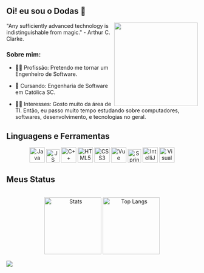 ## Oi! eu sou o Dodas 👋
<img src="https://media1.tenor.com/m/m08ZsYu5P8kAAAAd/pedro-raccoon-raccoon.gif" align="right" width="220"/>
"Any sufficiently advanced technology is indistinguishable from magic." - Arthur C. Clarke.
<h3>Sobre mim:</h2>
<ul>
  <li><p>👨‍🎓 Profissão: Pretendo me tornar um Engenheiro de Software.</p></li>
  <li><p>📝 Cursando: Engenharia de Software em Católica SC.</p></li>
  <li><p>💁‍♂️ Interesses: Gosto muito da área de TI. Então, eu passo muito tempo estudando sobre computadores, softwares, desenvolvimento, e tecnologias no geral.</p></li>
</ul>

## Linguagens e Ferramentas

<div align="center">
  <img alt="Java SVG" src="https://www.svgrepo.com/show/452234/java.svg" width="40"/>
  <img alt="JS SVG" src="https://www.svgrepo.com/show/349419/javascript.svg" width="35"/>
  <img alt="C++ SVG" src="https://www.svgrepo.com/show/452183/cpp.svg" width="40"/>
  <img alt="HTML5 SVG" src="https://www.svgrepo.com/show/452228/html-5.svg" width="40"/>
  <img alt="CSS3 SVG" src="https://www.svgrepo.com/show/452185/css-3.svg" width="40"/>
  <img alt="Vue SVG" src="https://www.svgrepo.com/show/493625/vue-vuejs-javascript-js-framework.svg" width="40"/>
  <img alt="Spring SVG" src="https://www.svgrepo.com/show/354380/spring-icon.svg" width="35"/>
  <img alt="IntelliJ SVG" src="https://www.svgrepo.com/show/353906/intellij-idea.svg" width="40"/>
  <img alt="Visual Studio Code SVG" src="https://www.svgrepo.com/show/452129/vs-code.svg" width="40"/>
</div>
<h2 align="left">Meus Status</h2>
<div align="center"><br/>
<img style="height: 150px;" align="center" alt="Stats" src="https://github-readme-stats.vercel.app/api?username=doda-s&show_icons=true&theme=dark"/>
<img style="height: 150px" align="center" alt="Top Langs" src="https://github-readme-stats.vercel.app/api/top-langs/?username=doda-s&hide_progress=false&layout=compact&theme=dark"/>
</div> <br/>

<div>
<a href="https://github.com/ashutosh00710/github-readme-activity-graph"><img src="https://github-readme-activity-graph.vercel.app/graph?username=doda-s&theme=github-compact"></a>
</div>
